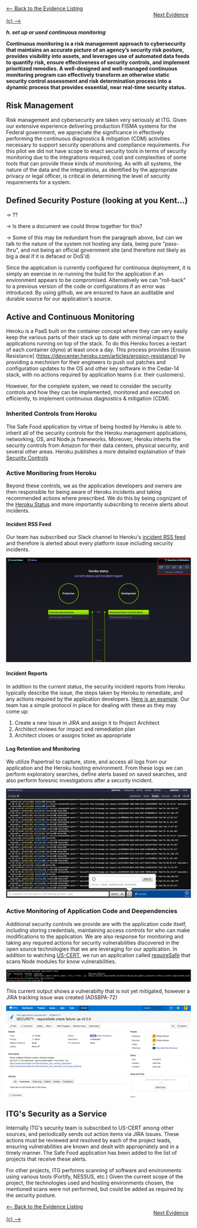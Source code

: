 [<-- Back to the Evidence Listing](https://github.com/itgfirm/safe-food/edit/master/Evidence)  &nbsp;&nbsp;&nbsp;&nbsp;&nbsp;&nbsp;&nbsp;&nbsp;&nbsp;&nbsp;&nbsp;&nbsp;&nbsp;&nbsp;&nbsp;&nbsp;&nbsp;&nbsp;&nbsp;&nbsp;&nbsp;&nbsp;&nbsp;&nbsp;&nbsp;&nbsp;&nbsp;&nbsp;&nbsp;&nbsp;&nbsp;&nbsp;&nbsp;&nbsp;&nbsp;&nbsp;&nbsp;&nbsp;&nbsp;&nbsp;&nbsp;&nbsp;&nbsp;&nbsp;&nbsp;&nbsp;&nbsp;&nbsp;&nbsp;&nbsp;&nbsp;&nbsp;&nbsp;&nbsp;&nbsp;&nbsp;&nbsp;&nbsp;&nbsp;&nbsp;&nbsp;&nbsp;&nbsp;&nbsp;&nbsp;&nbsp;&nbsp;&nbsp;&nbsp;&nbsp;&nbsp;&nbsp;&nbsp;&nbsp;&nbsp;&nbsp;&nbsp;&nbsp;&nbsp;&nbsp;&nbsp;&nbsp;&nbsp;&nbsp;&nbsp;&nbsp;&nbsp;&nbsp;&nbsp;&nbsp;&nbsp;&nbsp;&nbsp;&nbsp;&nbsp;&nbsp;&nbsp;&nbsp;&nbsp;&nbsp;&nbsp;&nbsp;[Next Evidence (c) -->](https://github.com/itgfirm/safe-food/edit/master/Evidence/i)

***h. set up or used continuous monitoring***

**Continuous monitoring is a risk management approach to cybersecurity that maintains an accurate picture of an agency’s security risk posture, provides visibility into assets, and leverages use of automated data feeds to quantify risk, ensure effectiveness of security controls, and implement prioritized remedies. A well-designed and well-managed continuous monitoring program can effectively transform an otherwise static security control assessment and risk determination process into a dynamic process that provides essential, near real-time security status.**

## Risk Management

Risk management and cybersecurity are taken very seriously at ITG.  Given our extensive experience delivering production FISMA systems for the Federal government, we appreciate the significance in effectively performing the continuous diagnostics & mitigation (CDM) activities necessary to support security operations and compliance requirements. For this pilot we did not have scope to enact security tools in terms of security monitoring due to the integrations required, cost and complexities of some tools that can provide these kinds of monitoring.  As with all systems, the nature of the data and the integrations, as identified by the appropriate privacy or legal officer, is critical in determining the level of security requirements for a system.


## Defined Security Posture (looking at you Kent...)
-> ??

-> Is there a document we could throw together for this?

-> Some of this may be redundant from the paragraph above, but can we talk to the nature of the system not hosting any data, being pure "pass-thru", and not being an official government site (and therefore not likely as big a deal if it is defaced or DoS'd)

Since the application is currently configured for continuous deployment, it is simply an exercise in re-running the build for the application if an environment appears to be compromised. Alternatively we can "roll-back" to a previous version of the code or configurations if an error was introduced. By using github, we are ensured to have an auditable and durable source for our application's source.


## Active and Continuous Monitoring
Heroku is a PaaS built on the container concept where they can very easily keep the various parts of their stack up to date with minimal impact to the applications running on top of the stack.  To do this Heroku forces a restart of each container (dyno) at least once a day.  This process provides [Erosion Resistance] (https://devcenter.heroku.com/articles/erosion-resistance) by providing a mechnism for their engineers to push out patches and configuration updates to the OS and other key software in the Cedar-14 stack, with no actions required by application teams (i.e. their customers).  

However, for the complete system, we need to consider the security controls and how they can be implemented, monitored and executed on efficiently, to implement continuous diagnostics & mitigation (CDM).

### Inherited Controls from Heroku
The Safe Food application by virtue of being hosted by Heroku is able to inherit all of the security controls for the Heroku management applications, networking, OS, and Node.js frameworks.  Moreover, Heroku inherits the security controls from Amazon for their data centers, physical security, and several other areas. Heroku publishes a more detailed explaination of their [Security Controls](https://www.heroku.com/policy/security)

### Active Monitoring from Heroku
Beyond these controls, we as the application developers and owners are then responsible for being aware of Heroku incidents and taking recommended actions where prescribed.  We do this by being cognizant of the [Heroku Status](https://status.heroku.com) and more importantly subscribing to receive alerts about incidents.  

#### Incident RSS Feed
Our team has subscribed our Slack channel to Heroku's [incident RSS feed](https://status.heroku.com/feed) and therefore is alerted about every platform issue including security incidents. 

![Image of Heroku Status Page](heroku_status.png)

#### Incident Reports
In addition to the current status, the security incident reports from Heroku typically describe the issue, the steps taken by Heroku to remediate, and any actions required by the application developers.  [Here is an example](heroku_sample_incident.png). Our team has a simple protocol in place for dealing with these as they may come up:

1. Create a new Issue in JIRA and assign it to Project Architect
2. Architect reviews for impact and remediation plan
3. Architect closes or assigns ticket as appropriate

#### Log Retention and Monitoring
We utilize Papertrail to capture, store, and access all logs from our application and the Heroku hosting environment.  From these logs we can perform exploratory searches, define alerts based on saved searches, and also perform foresnic investigations after a security incident.

![image of papertrail](papertrail_logs.png)


### Active Monitoring of Application Code and Deependencies
Additional security controls we provide are with the application code itself, including storing credentials, maintaining access controls for who can make modifications to the application. We are also response for monitoring and taking any required actions for security vulnerabilities discovered in the open source technologies that we are leveraging for our application. In addition to watching [US-CERT](https://www.us-cert.gov/ncas/alerts), we run an application called [requireSafe](https://requiresafe.com/) that scans Node modules for know vulnerabilities.

![requiresafe output image](requireSafe.png)

This current output shows a vulnerabilty that is not yet mitigated, however a JIRA tracking issue was created (ADSBPA-72)

![Jira ADSBPA-72 image](jira_security_issue.png)

## ITG's Security as a Service
Internally ITG's security team is subscribed to US-CERT among other sources, and periodically sends out action items via JIRA Issues. These actions must be reviewed and resolved by each of the project leads, ensuring vulnerabilities are known and dealt with appropriately and in a timely manner. The Safe Food application has been added to the list of projects that receive these alerts.

For other projects, ITG performs scanning of software and environments using various tools (Fortify, NESSUS, etc.) Given the current scope of the project, the technologies used and hosting environments chosen, the mentioned scans were not performed, but could be added as required by the security posture.

[<-- Back to the Evidence Listing](https://github.com/itgfirm/safe-food/edit/master/Evidence)  &nbsp;&nbsp;&nbsp;&nbsp;&nbsp;&nbsp;&nbsp;&nbsp;&nbsp;&nbsp;&nbsp;&nbsp;&nbsp;&nbsp;&nbsp;&nbsp;&nbsp;&nbsp;&nbsp;&nbsp;&nbsp;&nbsp;&nbsp;&nbsp;&nbsp;&nbsp;&nbsp;&nbsp;&nbsp;&nbsp;&nbsp;&nbsp;&nbsp;&nbsp;&nbsp;&nbsp;&nbsp;&nbsp;&nbsp;&nbsp;&nbsp;&nbsp;&nbsp;&nbsp;&nbsp;&nbsp;&nbsp;&nbsp;&nbsp;&nbsp;&nbsp;&nbsp;&nbsp;&nbsp;&nbsp;&nbsp;&nbsp;&nbsp;&nbsp;&nbsp;&nbsp;&nbsp;&nbsp;&nbsp;&nbsp;&nbsp;&nbsp;&nbsp;&nbsp;&nbsp;&nbsp;&nbsp;&nbsp;&nbsp;&nbsp;&nbsp;&nbsp;&nbsp;&nbsp;&nbsp;&nbsp;&nbsp;&nbsp;&nbsp;&nbsp;&nbsp;&nbsp;&nbsp;&nbsp;&nbsp;&nbsp;&nbsp;&nbsp;&nbsp;&nbsp;&nbsp;&nbsp;&nbsp;&nbsp;&nbsp;&nbsp;&nbsp;[Next Evidence (c) -->](https://github.com/itgfirm/safe-food/edit/master/Evidence/i)